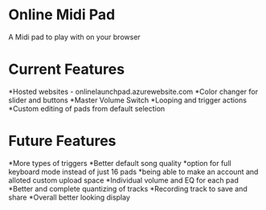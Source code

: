 # Online Midi Pad
A Midi pad to play with on your browser

# Current Features
*Hosted websites - onlinelaunchpad.azurewebsite.com
*Color changer for slider and buttons
*Master Volume Switch
*Looping and trigger actions
*Custom editing of pads from default selection

# Future Features
*More types of triggers
*Better default song quality
*option for full keyboard mode instead of just 16 pads
*being able to make an account and alloted custom upload space
*Individual volume and EQ for each pad
*Better and complete quantizing of tracks
*Recording track to save and share
*Overall better looking display

